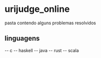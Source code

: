 # urijudge_online

pasta contendo alguns problemas resolvidos

## linguagens

-- c
-- haskell
-- java
-- rust
-- scala

